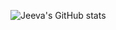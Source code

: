 ![Jeeva's GitHub stats](https://github-readme-stats.vercel.app/api?username=jeevareddy&count_private=true&show_icons=true&include_all_commits=true)

